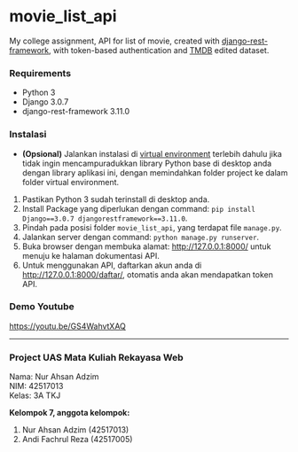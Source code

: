 # movie_list_api
My college assignment, API for list of movie, created with [django-rest-framework](https://www.django-rest-framework.org), with token-based authentication and [TMDB](https://www.kaggle.com/tmdb/tmdb-movie-metadata) edited dataset.

### Requirements
* Python 3
* Django 3.0.7
* django-rest-framework 3.11.0

### Instalasi
* **(Opsional)** Jalankan instalasi di [virtual environment](https://docs.python.org/3/tutorial/venv.html) terlebih dahulu jika tidak ingin mencampuradukkan library Python base di desktop anda dengan library aplikasi ini, dengan memindahkan folder project ke dalam folder virtual environment.
1. Pastikan Python 3 sudah terinstall di desktop anda. 
2. Install Package yang diperlukan dengan command: `pip install Django==3.0.7 djangorestframework==3.11.0`.
3. Pindah pada posisi folder `movie_list_api`, yang terdapat file `manage.py`.
4. Jalankan server dengan command: `python manage.py runserver`.
5. Buka browser dengan membuka alamat: http://127.0.0.1:8000/ untuk menuju ke halaman dokumentasi API.
6. Untuk menggunakan API, daftarkan akun anda di http://127.0.0.1:8000/daftar/, otomatis anda akan mendapatkan token API.

### Demo Youtube
https://youtu.be/GS4WahvtXAQ

---

### Project UAS Mata Kuliah Rekayasa Web
Nama: Nur Ahsan Adzim<br>
NIM: 42517013<br>
Kelas: 3A TKJ

**Kelompok 7, anggota kelompok:**
1. Nur Ahsan Adzim (42517013)
2. Andi Fachrul Reza (42517005)
